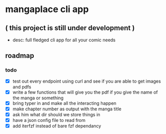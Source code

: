 # mangaplace cli app

## ( this project is still under development )

- desc: full fledged cli app for all your comic needs

## roadmap

### todo

- [x] test out every endpoint using curl and see if you are able to get images and pdfs
- [x] write a few functions that will give you the pdf if you give the name of the manga or something
- [x] bring typer in and make all the interacting happen
- [x] make chapter number as output with the manga title
- [x] ask him what dir should we store things in
- [x] have a json config file to read from
- [x] add iterfzf instead of bare fzf dependancy
